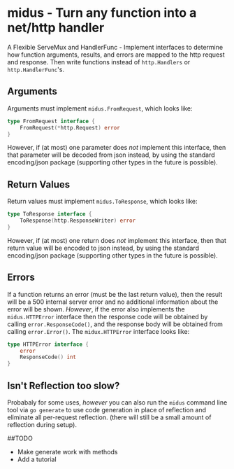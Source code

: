 # midus - Turn any function into a net/http handler

A Flexible ServeMux and HandlerFunc - Implement interfaces
to determine how function arguments, results, and errors are
mapped to the http request and response. Then write
functions instead of `http.Handlers` or
`http.HandlerFunc`'s.

## Arguments
Arguments must implement `midus.FromRequest`, which looks
like:

```go
type FromRequest interface {
	FromRequest(*http.Request) error
}
```

However, if (at most) one parameter does *not* implement this
interface, then that parameter will be decoded from json
instead, by using the standard encoding/json package
(supporting other types in the future is possible).

## Return Values
Return values must implement `midus.ToResponse`, which looks
like:

```go
type ToResponse interface {
	ToResponse(http.ResponseWriter) error
}
```

However, if (at most) one return does *not* implement this
interface, then that return value will be encoded to json
instead, by using the standard encoding/json package
(supporting other types in the future is possible).

## Errors
If a function returns an error (must be the last return
value), then the result will be a 500 internal server error
and no additional information about the error will be shown.
*However*, if the error also implements the
`midus.HTTPError` interface then the response code will be
obtained by calling `error.ResponseCode()`, and the response
body will be obtained from calling `error.Error()`. The
`midux.HTTPError` interface looks like:

```go
type HTTPError interface {
	error
	ResponseCode() int
}
```

## Isn't Reflection too slow?
Probabaly for some uses, *however* you can also run the
`midus` command line tool via `go generate` to use code
generation in place of reflection and  eliminate all
per-request reflection. (there will still be a small amount
of reflection during setup).

##TODO
- Make generate work with methods
- Add a tutorial
